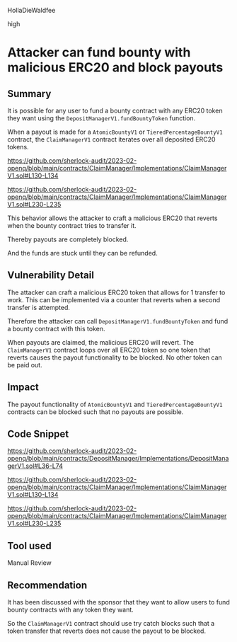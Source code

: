 HollaDieWaldfee

high

# Attacker can fund bounty with malicious ERC20 and block payouts

## Summary
It is possible for any user to fund a bounty contract with any ERC20 token they want using the `DepositManagerV1.fundBountyToken` function.

When a payout is made for a `AtomicBountyV1` or `TieredPercentageBountyV1` contract, the `ClaimManagerV1` contract iterates over all deposited ERC20 tokens.

https://github.com/sherlock-audit/2023-02-openq/blob/main/contracts/ClaimManager/Implementations/ClaimManagerV1.sol#L130-L134

https://github.com/sherlock-audit/2023-02-openq/blob/main/contracts/ClaimManager/Implementations/ClaimManagerV1.sol#L230-L235

This behavior allows the attacker to craft a malicious ERC20 that reverts when the bounty contract tries to transfer it.

Thereby payouts are completely blocked.

And the funds are stuck until they can be refunded.

## Vulnerability Detail
The attacker can craft a malicious ERC20 token that allows for 1 transfer to work. This can be implemented via a counter that reverts when a second transfer is attempted.

Therefore the attacker can call `DepositManagerV1.fundBountyToken` and fund a bounty contract with this token.

When payouts are claimed, the malicious ERC20 will revert. The `ClaimManagerV1` contract loops over all ERC20 token so one token that reverts causes the payout functionality to be blocked. No other token can be paid out.

## Impact
The payout functionality of `AtomicBountyV1` and `TieredPercentageBountyV1` contracts can be blocked such that no payouts are possible.

## Code Snippet
https://github.com/sherlock-audit/2023-02-openq/blob/main/contracts/DepositManager/Implementations/DepositManagerV1.sol#L36-L74

https://github.com/sherlock-audit/2023-02-openq/blob/main/contracts/ClaimManager/Implementations/ClaimManagerV1.sol#L130-L134

https://github.com/sherlock-audit/2023-02-openq/blob/main/contracts/ClaimManager/Implementations/ClaimManagerV1.sol#L230-L235

## Tool used
Manual Review

## Recommendation
It has been discussed with the sponsor that they want to allow users to fund bounty contracts with any token they want.

So the `ClaimManagerV1` contract should use try catch blocks such that a token transfer that reverts does not cause the payout to be blocked.